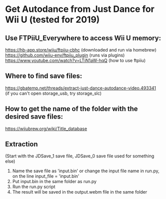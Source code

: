 # Get Autodance from Just Dance for Wii U (tested for 2019)

## Use FTPiiU_Everywhere to access Wii U memory:
https://hb-app.store/wiiu/ftpiiu-cbhc (downloaded and run via homebrew)  
https://github.com/wiiu-env/ftpiiu_plugin (runs via plugins)  
https://www.youtube.com/watch?v=LTiN1aW-hqQ (how to use ftpiiu)  

## Where to find save files:
https://gbatemp.net/threads/extract-just-dance-autodance-video.493341  
(if you can't open storage_usb, try storage_slc)

## How to get the name of the folder with the desired save files:
https://wiiubrew.org/wiki/Title_database

## Extraction
(Start with the JDSave_1 save file, JDSave_0 save file used for something else)
1. Name the save file as 'input.bin' or change the input file name in run.py, on the line input_file = 'input.bin'
2. Put input.bin in the same folder as run.py
2. Run the run.py script
3. The result will be saved in the output.webm file in the same folder